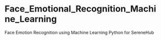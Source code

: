 # Face_Emotional_Recognition_Machine_Learning
Face Emotion Recognition using Machine Learning Python for SereneHub
